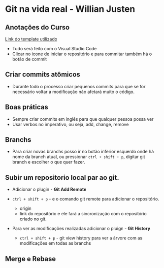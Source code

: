 # Git na vida real - Willian Justen
## Anotações do Curso


[Link do template utilizado](https://html5up.net/big-picture)

* Tudo será feito com o Visual Studio Code
* Clicar no icone de iniciar o repositório e para commitar também há o botão de commit


## Criar commits atômicos

* Durante todo o processo criar pequenos commits para que se for necessário voltar a modificação não afetará muito o código.


## Boas práticas

* Sempre criar commits em inglês para que qualquer pessoa possa ver
* Usar verbos no imperativo, ou seja, add, change, remove


## Branchs

* Para criar novas branchs posso ir no botão inferior esquerdo onde há nome da branch atual, ou pressionar `ctrl + shift + p`, digitar git branch e escolher o que quer fazer.

## Subir um repositorio local par ao git.

* Adicionar o plugin - **Git Add Remote**
* `ctrl + shift + p` - e o comando git remote para adicionar o repositório.
    - origin
    - link do repositório e ele fará a sincronização com o repositório criado no git.


* Para ver as modificações realizadas adicionar o pluign - **Git History**
    - `ctrl + shift + p` - git view history para ver a árvore com as modificações em todas as branchs


## Merge e Rebase


